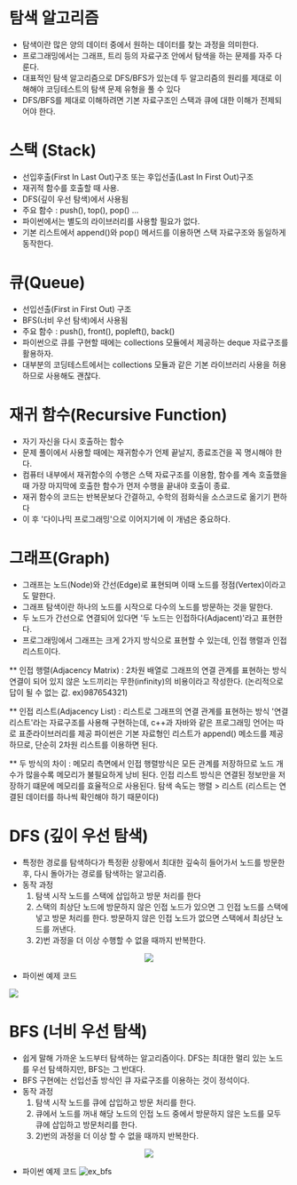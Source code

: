 # 탐색 알고리즘
  - 탐색이란 많은 양의 데이터 중에서 원하는 데이터를 찾는 과정을 의미한다.
  - 프로그래밍에서는 그래프, 트리 등의 자료구조 안에서 탐색을 하는 문제를 자주 다룬다.
  - 대표적인 탐색 알고리즘으로 DFS/BFS가 있는데 두 알고리즘의 원리를 제대로 이해해야 코딩테스트의 탐색 문제 유형을 풀 수 있다
  - DFS/BFS를 제대로 이해하려면 기본 자료구조인 스택과 큐에 대한 이해가 전제되어야 한다.

# 스택 (Stack)
  - 선입후출(First In Last Out)구조 또는 후입선출(Last In First Out)구조
  - 재귀적 함수를 호출할 때 사용.
  - DFS(깊이 우선 탐색)에서 사용됨
  - 주요 함수 : push(), top(), pop() ...
  - 파이썬에서는 별도의 라이브러리를 사용할 필요가 없다.
  - 기본 리스트에서 append()와 pop() 메서드를 이용하면 스택 자료구조와 동일하게 동작한다.

# 큐(Queue)
  - 선입선출(First in First Out) 구조
  - BFS(너비 우선 탐색)에서 사용됨
  - 주요 함수 : push(), front(), popleft(), back()
  - 파이썬으로 큐를 구현할 때에는 collections 모듈에서 제공하는 deque 자료구조를 활용하자.
  - 대부분의 코딩테스트에서는 collections 모듈과 같은 기본 라이브러리 사용을 허용하므로 사용해도 괜찮다.

# 재귀 함수(Recursive Function)
  - 자기 자신을 다시 호출하는 함수
  - 문제 풀이에서 사용할 때에는 재귀함수가 언제 끝날지, 종료조건을 꼭 명시해야 한다.
  - 컴퓨터 내부에서 재귀함수의 수행은 스택 자료구조를 이용함, 함수를 계속 호출했을 때 가장 마지막에 호출한 함수가 먼저 수행을 끝내야 호출이 종료.
  - 재귀 함수의 코드는 반복문보다 간결하고, 수학의 점화식을 소스코드로 옮기기 편하다
  - 이 후 '다이나믹 프로그래밍'으로 이어지기에 이 개념은 중요하다.

# 그래프(Graph)
  - 그래프는 노드(Node)와 간선(Edge)로 표현되며 이때 노드를 정점(Vertex)이라고도 말한다.
  - 그래프 탐색이란 하나의 노드를 시작으로 다수의 노드를 방문하는 것을 말한다.
  - 두 노드가 간선으로 연결되어 있다면 '두 노드는 인접하다(Adjacent)'라고 표현한다.
  - 프로그래밍에서 그래프는 크게 2가지 방식으로 표현할 수 있는데, 인접 행렬과 인접 리스트이다.

** 인접 행렬(Adjacency Matrix) : 2차원 배열로 그래프의 연결 관계를 표현하는 방식
                                연결이 되어 있지 않은 노드끼리는 무한(infinity)의 비용이라고 작성한다. (논리적으로 답이 될 수 없는 값. ex)987654321)

** 인접 리스트(Adjacency List) : 리스트로 그래프의 연결 관계를 표현하는 방식
                                '연결 리스트'라는 자료구조를 사용해 구현하는데, c++과 자바와 같은 프로그래밍 언어는 따로 표준라이브러리를 제공
                                파이썬은 기본 자료형인 리스트가 append() 메소드를 제공하므로, 단순히 2차원 리스트를 이용하면 된다.
                                
** 두 방식의 차이 : 메모리 측면에서 인접 행렬방식은 모든 관계를 저장하므로 노드 개수가 많을수록 메모리가 불필요하게 낭비 된다.
                  인접 리스트 방식은 연결된 정보만을 저장하기 떄문에 메모리를 효율적으로 사용된다.
                  탐색 속도는 행렬 > 리스트 (리스트는 연결된 데이터를 하나씩 확인해야 하기 때문이다)
                  
 # DFS (깊이 우선 탐색)
  - 특정한 경로를 탐색하다가 특정환 상황에서 최대한 깊숙히 들어가서 노드를 방문한 후, 다시 돌아가는 경로를 탐색하는 알고리즘.
  - 동작 과정
    1) 탐색 시작 노드를 스택에 삽입하고 방문 처리를 한다
    2) 스택의 최상단 노드에 방문하지 않은 인접 노드가 있으면 그 인접 노드를 스택에 넣고 방문 처리를 한다. 
       방문하지 않은 인접 노드가 없으면 스택에서 최상단 노드를 꺼낸다.
    3) 2)번 과정을 더 이상 수행할 수 없을 때까지 반복한다.
 
 <p align="center">
 <img src="https://user-images.githubusercontent.com/80745897/151333894-fc197c75-d560-4100-a1f8-d782a371e675.gif">
  </p>

  - 파이썬 예제 코드
 <img src="https://user-images.githubusercontent.com/80745897/151337198-d97153b7-b78d-4c8d-85a0-ef8b1bde79cd.PNG">


# BFS (너비 우선 탐색)
  - 쉽게 말해 가까운 노드부터 탐색하는 알고리즘이다. DFS는 최대한 멀리 있는 노드를 우선 탐색하지만, BFS는 그 반대다.
  - BFS 구현에는 선입선출 방식인 큐 자료구조를 이용하는 것이 정석이다.
  - 동작 과정
    1) 탐색 시작 노드를 큐에 삽입하고 방문 처리를 한다.
    2) 큐에서 노드를 꺼내 해당 노드의 인접 노드 중에서 방문하지 않은 노드를 모두 큐에 삽입하고 방문처리를 한다.
    3) 2)번의 과정을 더 이상 할 수 없을 때까지 반복한다.

 <p align="center">
 <img src="https://user-images.githubusercontent.com/80745897/151338947-3a635eda-fd42-49d6-81cb-c57e934e161e.gif">
  </p>

  - 파이썬 예제 코드
![ex_bfs](https://user-images.githubusercontent.com/80745897/151340027-9669a950-8e52-4a45-872a-cd7d90a9dfba.PNG)
